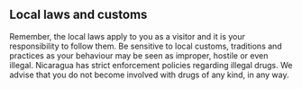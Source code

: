 ## Local laws and customs

Remember, the local laws apply to you as a visitor and it is your responsibility to follow them. Be sensitive to local customs, traditions and practices as your behaviour may be seen as improper, hostile or even illegal. Nicaragua has strict enforcement policies regarding illegal drugs. We advise that you do not become involved with drugs of any kind, in any way.